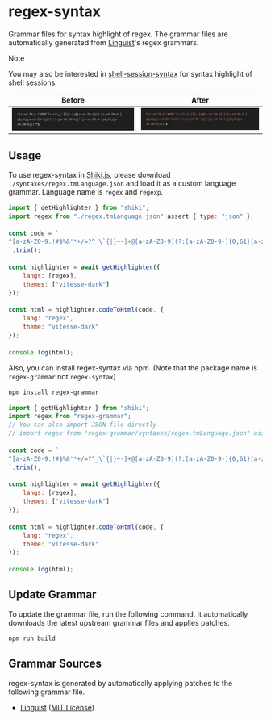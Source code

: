 # regex-syntax

Grammar files for syntax highlight of regex. The grammar files are automatically generated from [Linguist](https://github.com/github-linguist/linguist/)'s regex grammars.

> [!NOTE]
> You may also be interested in [shell-session-syntax](https://github.com/Robot-Inventor/shell-session-syntax/) for syntax highlight of shell sessions.

|Before|After|
|:---:|:---:|
|![before](docs/without-regex-syntax.png)|![after](docst/regex-syntax.png)|

## Usage

To use regex-syntax in [Shiki.js](https://shiki.style/), please download ``./syntaxes/regex.tmLanguage.json`` and load it as a custom language grammar. Language name is ``regex`` and ``regexp``.

```javascript
import { getHighlighter } from "shiki";
import regex from "./regex.tmLanguage.json" assert { type: "json" };

const code = `
^[a-zA-Z0-9.!#$%&'*+/=?^_\`{|}~-]+@[a-zA-Z0-9](?:[a-zA-Z0-9-]{0,61}[a-zA-Z0-9])?(?:\.[a-zA-Z0-9](?:[a-zA-Z0-9-]{0,61}[a-zA-Z0-9])?)*$
`.trim();

const highlighter = await getHighlighter({
    langs: [regex],
    themes: ["vitesse-dark"]
});

const html = highlighter.codeToHtml(code, {
    lang: "regex",
    theme: "vitesse-dark"
});

console.log(html);
```

Also, you can install regex-syntax via npm. (Note that the package name is ``regex-grammar`` not ``regex-syntax``)

```bash
npm install regex-grammar
```

```javascript
import { getHighlighter } from "shiki";
import regex from "regex-grammar";
// You can also import JSON file directly
// import regex from "regex-grammar/syntaxes/regex.tmLanguage.json" assert { type: "json" };

const code = `
^[a-zA-Z0-9.!#$%&'*+/=?^_\`{|}~-]+@[a-zA-Z0-9](?:[a-zA-Z0-9-]{0,61}[a-zA-Z0-9])?(?:\.[a-zA-Z0-9](?:[a-zA-Z0-9-]{0,61}[a-zA-Z0-9])?)*$
`.trim();

const highlighter = await getHighlighter({
    langs: [regex],
    themes: ["vitesse-dark"]
});

const html = highlighter.codeToHtml(code, {
    lang: "regex",
    theme: "vitesse-dark"
});

console.log(html);
```

## Update Grammar

To update the grammar file, run the following command. It automatically downloads the latest upstream grammar files and applies patches.

```bash
npm run build
```

## Grammar Sources

regex-syntax is generated by automatically applying patches to the following grammar file.

- [Linguist](https://github.com/github-linguist/linguist/) ([MIT License](https://github.com/github-linguist/linguist/blob/master/LICENSE))
